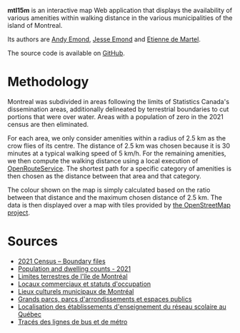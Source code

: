 **mtl15m** is an interactive map Web application that displays the availability of various amenities within walking distance in the various municipalities of the island of Montreal.

Its authors are [Andy Emond](https://twitter.com/Drahakar), [Jesse Emond](https://twitter.com/JesseEmond) and [Etienne de Martel](https://twitter.com/edemartel).

The source code is available on [GitHub](https://github.com/edemartel/mtl15m/).

# Methodology

Montreal was subdivided in areas following the limits of Statistics Canada's dissemination areas, additionally delineated by terrestrial boundaries to cut portions that were over water. Areas with a population of zero in the 2021 census are then eliminated.

For each area, we only consider amenities within a radius of 2.5 km as the crow flies of its centre. The distance of 2.5 km was chosen because it is 30 minutes at a typical walking speed of 5 km/h. For the remaining amenities, we then compute the walking distance using a local execution of [OpenRouteService](https://openrouteservice.org/). The shortest path for a specific category of amenities is then chosen as the distance between that area and that category.

The colour shown on the map is simply calculated based on the ratio between that distance and the maximum chosen distance of 2.5 km. The data is then displayed over a map with tiles provided by [the OpenStreetMap project](https://www.openstreetmap.org/).

# Sources

- [2021 Census – Boundary files](https://www12.statcan.gc.ca/census-recensement/2021/geo/sip-pis/boundary-limites/index2021-eng.cfm?Year=21)
- [Population and dwelling counts - 2021](https://www150.statcan.gc.ca/t1/tbl1/en/tv.action?pid=9810001501&pickMembers%5B0%5D=1.14402)
- [Limites terrestres de l'île de Montréal](https://donnees.montreal.ca/ville-de-montreal/limites-terrestres)
- [Locaux commerciaux  et statuts d'occupation](https://donnees.montreal.ca/ville-de-montreal/locaux-commerciaux)
- [Lieux culturels municipaux de Montréal](https://donnees.montreal.ca/ville-de-montreal/lieux-culturels)
- [Grands parcs, parcs d'arrondissements et espaces publics](https://donnees.montreal.ca/ville-de-montreal/grands-parcs-parcs-d-arrondissements-et-espaces-publics)
- [Localisation des établissements d'enseignement du réseau scolaire au Québec](https://www.donneesquebec.ca/recherche/dataset/localisation-des-etablissements-d-enseignement-du-reseau-scolaire-au-quebec)
- [Tracés des lignes de bus et de métro](https://donnees.montreal.ca/societe-de-transport-de-montreal/stm-traces-des-lignes-de-bus-et-de-metro)